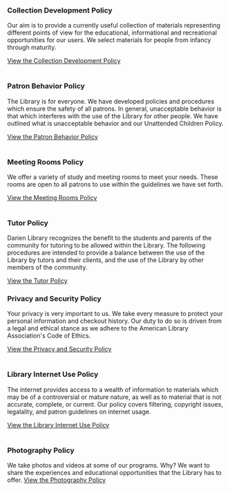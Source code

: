 <div class="row margin-bottom-10">
<div class="col-md-6">

### Collection Development Policy
Our aim is to provide a currently useful collection of materials representing different points of view for the educational, informational and recreational opportunities for our users. We select materials for people from infancy through maturity. 

[View the Collection Development Policy](/collection-development-policy "Collection Development Policy")
<br />
<br />

### Patron Behavior Policy
The Library is for everyone. We have developed policies and procedures which ensure the safety of all patrons. In general, unacceptable behavior is that which interferes with the use of the Library for other people. We have outlined what is unacceptable behavior and our Unattended Children Policy. 

[View the Patron Behavior Policy](/patron-policy "Patron Behavior Policy")
<br />
<br />

### Meeting Rooms Policy
We offer a variety of study and meeting rooms to meet your needs. These rooms are open to all patrons to use within the guidelines we have set forth. 

[View the Meeting Rooms Policy](/meeting-rooms-policy "Meeting Rooms Policy")
<br />
<br />

### Tutor Policy
Darien Library recognizes the benefit to the students and parents of the community for tutoring to be allowed within the Library. The following procedures are intended to provide a balance between the use of the Library by tutors and their clients, and the use of the Library by other members of the community.

[View the Tutor Policy](/tutor-policy "Tutor Policy")

</div>
<div class="col-md-6">

### Privacy and Security Policy
Your privacy is very important to us. We take every measure to protect your personal information and checkout history. Our duty to do so is driven from a legal and ethical stance as we adhere to the American Library Association's Code of Ethics. 

[View the Privacy and Security Policy](/privacy-policy "Privacy and Security Policy")
<br />
<br />

### Library Internet Use Policy
The internet provides access to a wealth of information to materials which may be of a controversial or mature nature, as well as to material that is not accurate, complete, or current. Our policy covers filtering, copyright issues, legalality, and patron guidelines on internet usage.

[View the Library Internet Use Policy](/internet-use "Library Internet Use Policy")
<br />
<br />

### Photography Policy
We take photos and videos at some of our programs. Why? We want to share the experiences and educational opportunities that the Library has to offer.
[View the Photography Policy](/photography-policy "Photography Policy") 

</div>
</div>